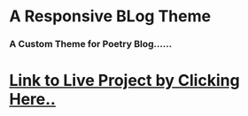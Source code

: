 # **A Responsive BLog Theme**

### A Custom Theme for Poetry Blog......

# **[Link to Live Project by Clicking Here..](https://rubber-tapper-rhinoceros-44004.netlify.com/)**
